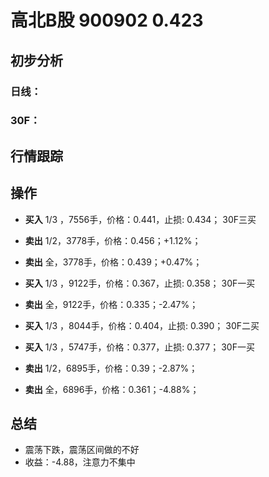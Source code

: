 # 高北B股 900902 0.423
## 初步分析
### 日线：
  
### 30F：
  
## 行情跟踪
  
## 操作
  - **买入** 1/3 ，7556手，价格：0.441，止损: 0.434； 30F三买
  - **卖出** 1/2，3778手，价格：0.456；+1.12%；
  - **卖出** 全，3778手，价格：0.439；+0.47%；

  - **买入** 1/3 ，9122手，价格：0.367，止损: 0.358； 30F一买
  - **卖出** 全，9122手，价格：0.335；-2.47%；

  - **买入** 1/3 ，8044手，价格：0.404，止损: 0.390； 30F二买
  - **买入** 1/3 ，5747手，价格：0.377，止损: 0.377； 30F一买
  - **卖出** 1/2，6895手，价格：0.39；-2.87%；
  - **卖出** 全，6896手，价格：0.361；-4.88%；

## 总结
  - 震荡下跌，震荡区间做的不好
  - 收益：-4.88，注意力不集中